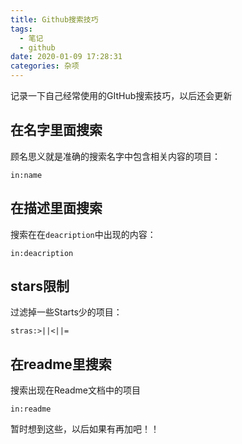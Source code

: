 ```yaml
---
title: Github搜索技巧
tags:
  - 笔记
  - github
date: 2020-01-09 17:28:31
categories: 杂项
---
```


记录一下自己经常使用的GItHub搜索技巧，以后还会更新
<!--more-->
## 在名字里面搜索
顾名思义就是准确的搜索名字中包含相关内容的项目：
    
    in:name 

## 在描述里面搜索
搜索在在`deacription`中出现的内容：

    in:deacription
## stars限制
过滤掉一些Starts少的项目：   

    stras:>||<||=
## 在readme里搜索
搜索出现在Readme文档中的项目

    in:readme
暂时想到这些，以后如果有再加吧！！
